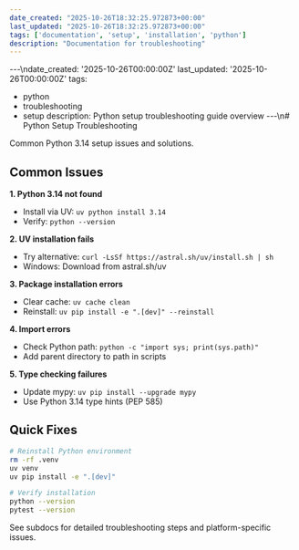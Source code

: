 ```yaml
---
date_created: "2025-10-26T18:32:25.972873+00:00"
last_updated: "2025-10-26T18:32:25.972873+00:00"
tags: ['documentation', 'setup', 'installation', 'python']
description: "Documentation for troubleshooting"
---
```


---\ndate_created: '2025-10-26T00:00:00Z'
last_updated: '2025-10-26T00:00:00Z'
tags:
- python
- troubleshooting
- setup
description: Python setup troubleshooting guide overview
---\n# Python Setup Troubleshooting

Common Python 3.14 setup issues and solutions.

## Common Issues

**1. Python 3.14 not found**
- Install via UV: `uv python install 3.14`
- Verify: `python --version`

**2. UV installation fails**
- Try alternative: `curl -LsSf https://astral.sh/uv/install.sh | sh`
- Windows: Download from astral.sh/uv

**3. Package installation errors**
- Clear cache: `uv cache clean`
- Reinstall: `uv pip install -e ".[dev]" --reinstall`

**4. Import errors**
- Check Python path: `python -c "import sys; print(sys.path)"`
- Add parent directory to path in scripts

**5. Type checking failures**
- Update mypy: `uv pip install --upgrade mypy`
- Use Python 3.14 type hints (PEP 585)

## Quick Fixes

```bash
# Reinstall Python environment
rm -rf .venv
uv venv
uv pip install -e ".[dev]"

# Verify installation
python --version
pytest --version
```

See subdocs for detailed troubleshooting steps and platform-specific issues.
